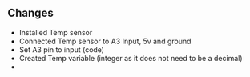 
## Changes 
- Installed Temp sensor 
- Connected Temp sensor to A3 Input, 5v and ground
- Set A3 pin to input (code)
- Created Temp variable (integer as it does not need to be a decimal)
- 